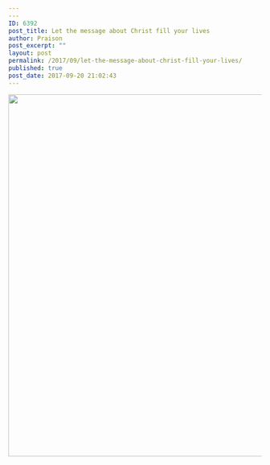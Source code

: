 ```yaml
---
---
ID: 6392
post_title: Let the message about Christ fill your lives
author: Praison
post_excerpt: ""
layout: post
permalink: /2017/09/let-the-message-about-christ-fill-your-lives/
published: true
post_date: 2017-09-20 21:02:43
---
```

<img src="http://ift.tt/2xggDQN" class="aligncenter size-large" width="720"><br>